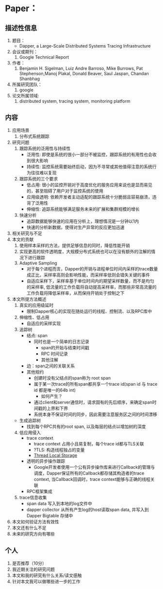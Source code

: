 # Paper： 

## 描述性信息 
1. 题目：
   - Dapper, a Large-Scale Distributed Systems Tracing Infrastructure 
2. 会议或期刊：
   1. Google Technical Report 
3. 作者：
   1. Benjamin H. Sigelman, Luiz Andre Barroso, Mike Burrows, Pat Stephenson,Manoj Plakal, Donald Beaver, Saul Jaspan, Chandan Shanbhag 
4. 所属研究团队：
   1. google
5. 论文所属领域: 
   1. distributed system, tracing system, monitoring platform

## 内容 
1. 应用场景 
   1. 分布式系统跟踪
2. 研究问题 
   1. 跟踪系统的泛用性与持续性
      - 泛用性: 即使是系统的很小一部分不被监控，跟踪系统的有用性也会收到很大影响
      - 持续性: 监控系统需要始终启动，因为不寻常或其他值得注意的系统行为往往难以复现
   2. 跟踪系统的三个要求
      - 低占用: 很小的监控开销对于高度优化的服务应用来说也是显而易见的，甚至阻碍了用户对于监控系统的使用
      - 应用级透明: 依赖开发者主动适配的跟踪系统十分脆弱且容易崩溃，违背了泛用性
      - 伸缩性: 追踪系统能够满足服务未来的扩展和集群规模的增长
   3. 快速分析
      - 追踪数据能够快速的应用在分析上，理想情况是一分钟以1内
      - 快速的分析新数据，使得对生产异常的反应更加迅速
3. 相关研究与不足 
4. 本文的贡献
   1. 使用样本采样的方法，提供足够信息的同时，降低性能开销
   2. 实现更高的软件透明度，大规模分布式系统也可以在没有额外的注解的情况下进行跟踪
   3. Adaptive Sampling  
      - 对于每个进程而言，Dapper的开销与进程单位时间内采样的trace数量成正比，采样率高则会影响性能，而采样率低则会错失关键的事件
      - 自适应采样下，采样率基于单位时间内的期望采样数量，而不是均匀的采样率, 低流量的工作负载将自动提高采样率，而那些非常高流量的工作负载将降低采样率，从而保持开销处于控制之下
5. 本文所提方法概述
   1. 真实的应用级延时
      - 限制Dapper核心的实现在随处运行的线程、控制流、以及RPC库中
   2. 伸缩性、低占用
      - 自适应的采样实现 
   3. 追踪树
      - 结点: span
         - 同时也是一个简单的日志记录
            - span的开始与结束时间戳
            - RPC 时间记录
            - 其他注解    
      - 边：span之间的关联关系
      - 其他规约
         - 创建时没有父结点的span称为 root span
         - 属于某一次trace的所有span都共享一个trace id(span id 与 trace id 都是唯一的64b int)
            - 如何产生？ 
         - 通过client和server通信时，请求固有的先后顺序，来确定span时间戳的上界和下界
         - 系统本身不保证时间的同步，因此需要注意服务区之间的时间漂移
     - 生成追踪树
        - 找到每个RPC共有的root span, 以及每层的结点以增加树的深度
   4. 低应用侵入
      - trace context
         - trace context 占用小且易复制，每个trace id都与TLS关联
         - ?TLS: 构造线程独占的变量
         - [Thread Local Storage](https://www.cnblogs.com/stli/archive/2010/11/03/1867852.html)  
      - 透明的异步操作跟踪
         - Google开发者使用一个公有异步操作库来进行Callback的管理与调度，Dapper保证所有的Callback都存储其构造者的trace context, 当Callback回调时，trace context能够与正确的线程关联
      - RPC框架集成
   5. trace信息收集
      - span data 写入到本地的log文件中
      - dapper collector 从所有产生log的host读取span data, 并写入到 Dapper Bigtable 存储中
6. 本文如何验证方法有效性 
7. 本文还有什么不足 
8. 未来的研究方向有哪些 

## 个人 
1. 是否推荐（10分） 
2. 我近期关注的研究问题 
3. 本文和我的研究有什么关系/读文感触 
4. 针对本文我可以做哪些进一步的工作 